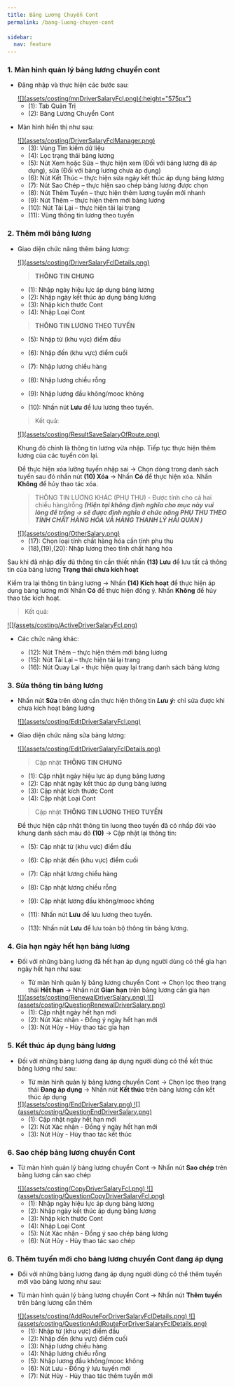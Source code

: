 ```yaml
---
title: Bảng Lương Chuyển Cont
permalink: /bang-luong-chuyen-cont

sidebar:
  nav: feature
---
```



### **1. Màn hình quản lý bảng lương chuyển cont**
* Đăng nhập và thực hiện các bước sau:

     <a href='assets/costing/mnDriverSalaryFcl.png'>
          ![](assets/costing/mnDriverSalaryFcl.png){:height="575px"}
     </a>
    

     * (1): Tab Quản Trị
     * (2): Bảng Lương Chuyển Cont

* Màn hình hiển thị như sau:

     <a href='assets/costing/DriverSalaryFclManager.png'>
          ![](assets/costing/DriverSalaryFclManager.png)
     </a>

     * (3): Vùng Tìm kiếm dữ liệu
     * (4): Lọc trạng thái bảng lương
     * (5): Nút Xem hoặc Sửa – thực hiện xem (Đối với bảng lương đã áp dụng), sửa (Đối với bảng lương chưa áp dụng)
     * (6): Nút Kết Thúc – thực hiện sửa ngày kết thúc áp dụng bảng lương
     * (7): Nút Sao Chép – thực hiện sao chép bảng lương được chọn
     * (8): Nút Thêm Tuyến – thực hiện thêm lương tuyến mới nhanh
     * (9): Nút Thêm – thực hiện thêm mới bảng lương
     * (10): Nút Tải Lại – thực hiện tải lại trang
     * (11): Vùng thông tin lương theo tuyến

### **2. Thêm mới bảng lương**
* Giao diện chức năng thêm bảng lương:

     <a href='assets/costing/DriverSalaryFclDetails.png'>
          ![](assets/costing/DriverSalaryFclDetails.png)
     </a>

     > **THÔNG TIN CHUNG**
     * (1): Nhập ngày hiệu lực áp dụng bảng lương
     * (2): Nhập ngày kết thúc áp dụng bảng lương
     * (3): Nhập kích thước Cont
     * (4): Nhập Loại Cont

     > **THÔNG TIN LƯƠNG THEO TUYẾN**
     * (5): Nhập từ (khu vực) điểm đầu
     * (6): Nhập đến (khu vực) điểm cuối
     * (7): Nhập lương chiều hàng
     * (8): Nhập lương chiều rỗng
     * (9): Nhập lương đầu không/mooc không

     * (10): Nhấn nút **Lưu** để lưu lương theo tuyến.

     > Kết quả:

     <a href='assets/costing/ResultSaveSalaryOfRoute.png'>
          ![](assets/costing/ResultSaveSalaryOfRoute.png)
     </a>

     Khung đỏ chính là thông tin lương vừa nhập.
     Tiếp tục thực hiện thêm lương của các tuyến còn lại.

     Để thực hiện xóa lường tuyến nhập sai &#8594; Chọn dòng trong danh sách tuyến sau đó nhấn nút **(10) Xóa** &#8594; Nhấn **Có** để thực hiện xóa. Nhấn **Không** để hủy thao tác xóa.

     > THÔNG TIN LƯƠNG KHÁC (PHỤ THU) - Được tính cho cả hai chiều hàng/rỗng ***(Hiện tại không định nghĩa cho mục này vui lòng để trống &#8594; sẽ được định nghĩa ở chức năng PHỤ THU THEO TÍNH CHẤT HÀNG HÓA VÀ HÀNG THANH LÝ HẢI QUAN )***
     
     <a href='assets/costing/OtherSalary.png'>
          ![](assets/costing/OtherSalary.png)
     </a>

     * (17): Chọn loại tính chất hàng hóa cần tính phụ thu
     * (18),(19),(20): Nhập lương theo tính chất hàng hóa

Sau khi đã nhập đầy đủ thông tin cần thiết nhấn **(13) Lưu** để lưu tất cả thông tin của bảng lương **Trạng thái chưa kích hoạt**

Kiểm tra lại thông tin bảng lương &#8594; Nhấn **(14) Kích hoạt** để thực hiện áp dụng bàng lương mới Nhấn **Có** để thực hiện đồng ý. Nhấn **Không** để hủy thao tác kích hoạt.

> Kết quả:

<a href='assets/costing/ActiveDriverSalaryFcl.png'>
     ![](assets/costing/ActiveDriverSalaryFcl.png)
</a>

* Các chức năng khác:

     * (12): Nút Thêm – thực hiện thêm mới bảng lương
     * (15): Nút Tải Lại – thực hiện tải lại trang
     * (16): Nút Quay Lại - thực hiện quay lại trang danh sách bảng lương

### **3. Sửa thông tin bảng lương**

* Nhấn nút **Sửa** trên dòng cần thực hiện thông tin ***Lưu ý:*** chỉ sửa được khi chưa kích hoạt bảng lương
    
     <a href='assets/costing/EditDriverSalaryFcl.png'>
          ![](assets/costing/EditDriverSalaryFcl.png)
     </a>

* Giao diện chức năng sửa bảng lương:
     
     <a href='assets/costing/EditDriverSalaryFclDetails.png'>
          ![](assets/costing/EditDriverSalaryFclDetails.png)
     </a>

     > Cập nhật **THÔNG TIN CHUNG**
     * (1): Cập nhật ngày hiệu lực áp dụng bảng lương
     * (2): Cập nhật ngày kết thúc áp dụng bảng lương
     * (3): Cập nhật kích thước Cont
     * (4): Cập nhật Loại Cont

     > Cập nhật **THÔNG TIN LƯƠNG THEO TUYẾN**
     
     Để thực hiện cập nhật thông tin luong theo tuyến đã có nhấp đôi vào khung danh sách màu đỏ **(10)** &#8594; Cập nhật lại thông tin:

     * (5): Cập nhật từ (khu vực) điểm đầu
     * (6): Cập nhật đến (khu vực) điểm cuối
     * (7): Cập nhật lương chiều hàng
     * (8): Cập nhật lương chiều rỗng
     * (9): Cập nhật lương đầu không/mooc không

     * (11): Nhấn nút **Lưu** để lưu lương theo tuyến.

     * (13): Nhấn nút **Lưu** để lưu toàn bộ thông tin bảng lương.

### **4. Gia hạn ngày hết hạn bảng lương**

* Đối với những bảng lương đã hết hạn áp dụng người dùng có thể gia hạn ngày hết hạn như sau:

     * Từ màn hình quản lý bảng lương chuyển Cont &#8594; Chọn lọc theo trạng thái **Hết hạn** &#8594; Nhấn nút **Gian hạn** trên bảng lương cần gia hạn
     
     <a href='assets/costing/RenewalDriverSalary.png'>
          ![](assets/costing/RenewalDriverSalary.png)
     </a>
     
     <a href='assets/costing/QuestionRenewalDriverSalary.png'>
          ![](assets/costing/QuestionRenewalDriverSalary.png)
     </a>

     * (1): Cập nhật ngày hết hạn mới
     * (2): Nút Xác nhận - Đồng ý ngày hết hạn mới
     * (3): Nút Hủy - Hủy thao tác gia hạn

### **5. Kết thúc áp dụng bảng lương**

* Đối với những bảng lương đang áp dụng người dùng có thể kết thúc bảng lương như sau:

     * Từ màn hình quản lý bảng lương chuyển Cont &#8594; Chọn lọc theo trạng thái **Đang áp dụng** &#8594; Nhấn nút **Kết thúc** trên bảng lương cần kết thúc áp dụng
     
     <a href='assets/costing/EndDriverSalary.png'>
          ![](assets/costing/EndDriverSalary.png)
     </a>
     
     <a href='assets/costing/QuestionEndDriverSalary.png'>
          ![](assets/costing/QuestionEndDriverSalary.png)
     </a>

     * (1): Cập nhật ngày hết hạn mới
     * (2): Nút Xác nhận - Đồng ý ngày hết hạn mới
     * (3): Nút Hủy - Hủy thao tác kết thúc

### **6. Sao chép bảng lương chuyển Cont**

* Từ màn hình quản lý bảng lương chuyển Cont &#8594; Nhấn nút **Sao chép** trên bảng lương cần sao chép

     <a href='assets/costing/CopyDriverSalaryFcl.png'>
          ![](assets/costing/CopyDriverSalaryFcl.png)
     </a>
     
     <a href='assets/costing/QuestionCopyDriverSalaryFcl.png'>
          ![](assets/costing/QuestionCopyDriverSalaryFcl.png)
     </a>

     * (1): Nhập ngày hiệu lực áp dụng bảng lương
     * (2): Nhập ngày kết thúc áp dụng bảng lương
     * (3): Nhập kích thước Cont
     * (4): Nhập Loại Cont
     * (5): Nút Xác nhận - Đồng ý sao chép bảng lương
     * (6): Nút Hủy - Hủy thao tác sao chép

### **6. Thêm tuyến mới cho bảng lương chuyển Cont đang áp dụng**

* Đối với những bảng lương đang áp dụng người dùng có thể thêm tuyến mới vào bảng lương như sau:

* Từ màn hình quản lý bảng lương chuyển Cont &#8594; Nhấn nút **Thêm tuyến** trên bảng lương cần thêm
     
     <a href='assets/costing/AddRouteForDriverSalaryFclDetails.png'>
          ![](assets/costing/AddRouteForDriverSalaryFclDetails.png)
     </a>
     
     <a href='assets/costing/QuestionAddRouteForDriverSalaryFclDetails.png'>
          ![](assets/costing/QuestionAddRouteForDriverSalaryFclDetails.png)
     </a>

     * (1): Nhập từ (khu vực) điểm đầu
     * (2): Nhập đến (khu vực) điểm cuối
     * (3): Nhập lương chiều hàng
     * (4): Nhập lương chiều rỗng
     * (5): Nhập lương đầu không/mooc không
     * (6): Nút Lưu - Đồng ý lưu tuyến mới
     * (7): Nút Hủy - Hủy thao tác thêm tuyến mới
